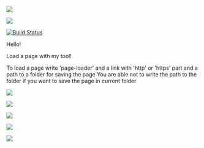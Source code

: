 <a href="https://codeclimate.com/github/stanislavglazko/python-project-lvl3/maintainability"><img src="https://api.codeclimate.com/v1/badges/c0b7b674af0877c16250/maintainability" /></a>

<a href="https://codeclimate.com/github/stanislavglazko/python-project-lvl3/test_coverage"><img src="https://api.codeclimate.com/v1/badges/c0b7b674af0877c16250/test_coverage" /></a>

[![Build Status](https://travis-ci.com/stanislavglazko/python-project-lvl3.svg?branch=master)](https://travis-ci.com/stanislavglazko/python-project-lvl3)

Hello!

Load a page with my tool! 

To load a page write 'page-loader' and  a link with 'http' or 'https' part and a path to a folder for saving the page 
You are able not to write the path to the folder if you want to save the page in current folder

<a href="https://asciinema.org/a/W3ecBbOdniDXdJKuWVe53lHKX" target="_blank"><img src="https://asciinema.org/a/W3ecBbOdniDXdJKuWVe53lHKX.svg" /></a>

<a href="https://asciinema.org/a/gdN119Aa2itcY84eZMARHZTIn" target="_blank"><img src="https://asciinema.org/a/gdN119Aa2itcY84eZMARHZTIn.svg" /></a>

<a href="https://asciinema.org/a/RofRkUu6NIdfJJw0FlYTKsfjK" target="_blank"><img src="https://asciinema.org/a/RofRkUu6NIdfJJw0FlYTKsfjK.svg" /></a>

<a href="https://asciinema.org/a/syzT0ZmJwAVsXX4iW1Rn2W8Y4" target="_blank"><img src="https://asciinema.org/a/syzT0ZmJwAVsXX4iW1Rn2W8Y4.svg" /></a>

<a href="https://asciinema.org/a/YCHeb6LUrVSFOUNwKv0jAX6NS" target="_blank"><img src="https://asciinema.org/a/YCHeb6LUrVSFOUNwKv0jAX6NS.svg" /></a>  

